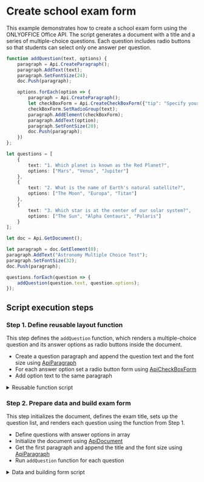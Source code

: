 # Create school exam form

This example demonstrates how to create a school exam form using the ONLYOFFICE Office API. The script generates a document with a title and a series of multiple-choice questions. Each question includes radio buttons so that students can select only one answer per question.

```ts editor-pdf
function addQuestion(text, options) {
    paragraph = Api.CreateParagraph();
    paragraph.AddText(text);
    paragraph.SetFontSize(24);
    doc.Push(paragraph);

    options.forEach(option => {
        paragraph = Api.CreateParagraph();
        let checkBoxForm = Api.CreateCheckBoxForm({"tip": "Specify your marital status", "required": true, "placeholder": text, "radio": true});
        checkBoxForm.SetRadioGroup(text);
        paragraph.AddElement(checkBoxForm);
        paragraph.AddText(option);
        paragraph.SetFontSize(20);
        doc.Push(paragraph);
    })
};

let questions = [
    {
        text: "1. Which planet is known as the Red Planet?",
        options: ["Mars", "Venus", "Jupiter"]
    },
    {
        text: "2. What is the name of Earth's natural satellite?",
        options: ["The Moon", "Europa", "Titan"]
    },
    {
        text: "3. Which star is at the center of our solar system?",
        options: ["The Sun", "Alpha Centauri", "Polaris"]
    }
];

let doc = Api.GetDocument();

let paragraph = doc.GetElement(0);
paragraph.AddText("Astronomy Multiple Choice Test");
paragraph.SetFontSize(32);
doc.Push(paragraph);

questions.forEach(question => {
    addQuestion(question.text, question.options);
});
```

## Script execution steps

### Step 1. Define reusable layout function

This step defines the `addQuestion` function, which renders a multiple-choice question and its answer options as radio buttons inside the document.

- Create a question paragraph and append the question text and the font size using [ApiParagraph](../../usage-api/text-document-api/ApiParagraph/ApiParagraph.md)
- For each answer option set a radio button form using [ApiCheckBoxForm](../../usage-api/form-api/ApiCheckBoxForm/ApiCheckBoxForm.md)
- Add option text to the same paragraph

<details>
  <summary>Reusable function script</summary>

    ```ts
    function addQuestion(text, options) {
        paragraph = Api.CreateParagraph();
        paragraph.AddText(text);
        paragraph.SetFontSize(24);
        doc.Push(paragraph);

        options.forEach(option => {
            paragraph = Api.CreateParagraph();
            let checkBoxForm = Api.CreateCheckBoxForm({"tip": "Specify your marital status", "required": true, "placeholder": text, "radio": true});
            checkBoxForm.SetRadioGroup(text);
            paragraph.AddElement(checkBoxForm);
            paragraph.AddText(option);
            paragraph.SetFontSize(20);
            doc.Push(paragraph);
        })
    };
    ```

</details>

### Step 2. Prepare data and build exam form

This step initializes the document, defines the exam title, sets up the question list, and renders each question using the function from Step 1.

- Define questions with answer options in array
- Initialize the document using [ApiDocument](../../usage-api/text-document-api/ApiDocument/ApiDocument.md)
- Get the first paragraph and append the title and the font size using [ApiParagraph](../../usage-api/text-document-api/ApiParagraph/ApiParagraph.md)
- Run `addQuestion` function for each question

<details>
  <summary>Data and building form script</summary>

    ```ts
    let questions = [
        {
            text: "1. Which planet is known as the Red Planet?",
            options: ["Mars", "Venus", "Jupiter"]
        },
        {
            text: "2. What is the name of Earth's natural satellite?",
            options: ["The Moon", "Europa", "Titan"]
        },
        {
            text: "3. Which star is at the center of our solar system?",
            options: ["The Sun", "Alpha Centauri", "Polaris"]
        }
    ];

    let doc = Api.GetDocument();

    let paragraph = doc.GetElement(0);
    paragraph.AddText("Astronomy Multiple Choice Test");
    paragraph.SetFontSize(32);
    doc.Push(paragraph);

    questions.forEach(question => {
        addQuestion(question.text, question.options);
    });
    ```

</details>